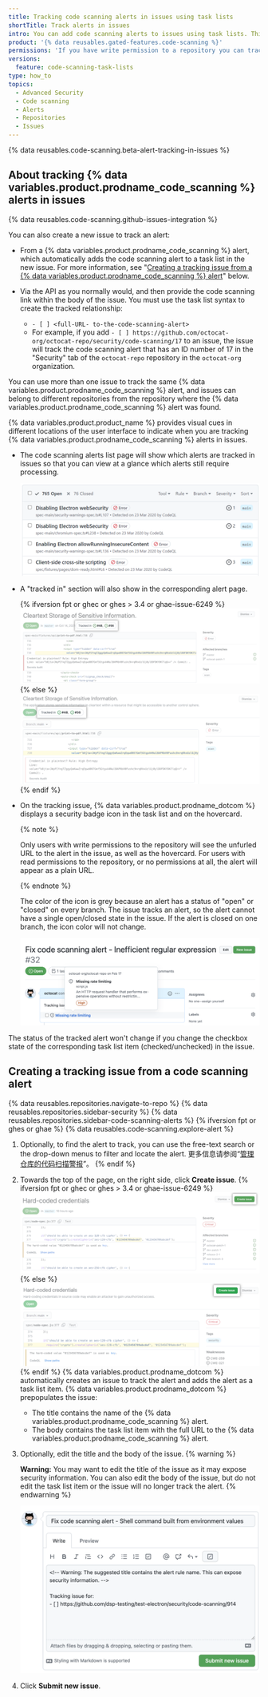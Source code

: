 ```yaml
---
title: Tracking code scanning alerts in issues using task lists
shortTitle: Track alerts in issues
intro: You can add code scanning alerts to issues using task lists. This makes it easy to create a plan for development work that includes fixing alerts.
product: '{% data reusables.gated-features.code-scanning %}'
permissions: 'If you have write permission to a repository you can track {% data variables.product.prodname_code_scanning %} alerts in issues using task lists.'
versions:
  feature: code-scanning-task-lists
type: how_to
topics:
  - Advanced Security
  - Code scanning
  - Alerts
  - Repositories
  - Issues
---
```


{% data reusables.code-scanning.beta-alert-tracking-in-issues %}

## About tracking {% data variables.product.prodname_code_scanning %} alerts in issues

{% data reusables.code-scanning.github-issues-integration %}

You can also create a new issue to track an alert:
- From a {% data variables.product.prodname_code_scanning %} alert, which automatically adds the code scanning alert to a task list in the new issue. For more information, see "[Creating a tracking issue from a {% data variables.product.prodname_code_scanning %} alert](#creating-a-tracking-issue-from-a-code-scanning-alert)" below.

- Via the API as you normally would, and then provide the code scanning link within the body of the issue. You must use the task list syntax to create the tracked relationship:
   - `- [ ] <full-URL- to-the-code-scanning-alert>`
   - For example, if you add `- [ ] https://github.com/octocat-org/octocat-repo/security/code-scanning/17` to an issue, the issue will track the code scanning alert that has an ID number of 17 in the "Security" tab of the `octocat-repo` repository in the `octocat-org` organization.

You can use more than one issue to track the same {% data variables.product.prodname_code_scanning %} alert, and issues can belong to different repositories from the repository where the {% data variables.product.prodname_code_scanning %} alert was found.


{% data variables.product.product_name %} provides visual cues in different locations of the user interface to indicate when you are tracking {% data variables.product.prodname_code_scanning %} alerts in issues.

- The code scanning alerts list page will show which alerts are tracked in issues so that you can view at a glance which alerts still require processing.

  ![Tracked in pill on code scanning alert page](/assets/images/help/repository/code-scanning-alert-list-tracked-issues.png)

- A "tracked in" section will also show in the corresponding alert page.

  {% ifversion fpt or ghec or ghes > 3.4 or ghae-issue-6249 %}
  ![Tracked in section on code scanning alert page](/assets/images/help/repository/code-scanning-alert-tracked-in-pill.png)
  {% else %}
  ![Tracked in section on code scanning alert page](/assets/images/enterprise/3.4/repository/code-scanning-alert-tracked-in-pill.png)
  {% endif %}

- On the tracking issue, {% data variables.product.prodname_dotcom %} displays a security badge icon in the task list and on the hovercard.

  {% note %}

  Only users with write permissions to the repository will see the unfurled URL to the alert in the issue, as well as the hovercard. For users with read permissions to the repository, or no permissions at all, the alert will appear as a plain URL.

  {% endnote %}

  The color of the icon is grey because an alert has a status of "open" or "closed" on every branch. The issue tracks an alert, so the alert cannot have a single open/closed state in the issue. If the alert is closed on one branch, the icon color will not change.

  ![Hovercard in tracking issue](/assets/images/help/repository/code-scanning-tracking-issue-hovercard.png)

The status of the tracked alert won't change if you change the checkbox state of the corresponding task list item (checked/unchecked) in the issue.

## Creating a tracking issue from a code scanning alert

{% data reusables.repositories.navigate-to-repo %}
{% data reusables.repositories.sidebar-security %}
{% data reusables.repositories.sidebar-code-scanning-alerts %}
{% ifversion fpt or ghes or ghae %}
{% data reusables.code-scanning.explore-alert %}
1. Optionally, to find the alert to track, you can use the free-text search or the drop-down menus to filter and locate the alert. 更多信息请参阅“[管理仓库的代码扫描警报](/code-security/code-scanning/automatically-scanning-your-code-for-vulnerabilities-and-errors/managing-code-scanning-alerts-for-your-repository#filtering-code-scanning-alerts)”。
{% endif %}
1. Towards the top of the page, on the right side, click **Create issue**.
   {% ifversion fpt or ghec or ghes > 3.4 or ghae-issue-6249 %}
   ![Create a tracking issue for the code scanning alert](/assets/images/help/repository/code-scanning-create-issue-for-alert.png)
   {% else %}
   ![Create a tracking issue for the code scanning alert](/assets/images/enterprise/3.4/repository/code-scanning-create-issue-for-alert.png)
   {% endif %}
   {% data variables.product.prodname_dotcom %} automatically creates an issue to track the alert and adds the alert as a task list item.
   {% data variables.product.prodname_dotcom %} prepopulates the issue:
   - The title contains the name of the {% data variables.product.prodname_code_scanning %} alert.
   - The body contains the task list item with the full URL to the {% data variables.product.prodname_code_scanning %} alert.
2. Optionally, edit the title and the body of the issue.
   {% warning %}

    **Warning:** You may want to edit the title of the issue as it may expose security information. You can also edit the body of the issue, but do not edit the task list item or the issue will no longer track the alert.
   {% endwarning %}

   ![New tracking issue for the code scanning alert](/assets/images/help/repository/code-scanning-new-tracking-issue.png)
3. Click **Submit new issue**.
